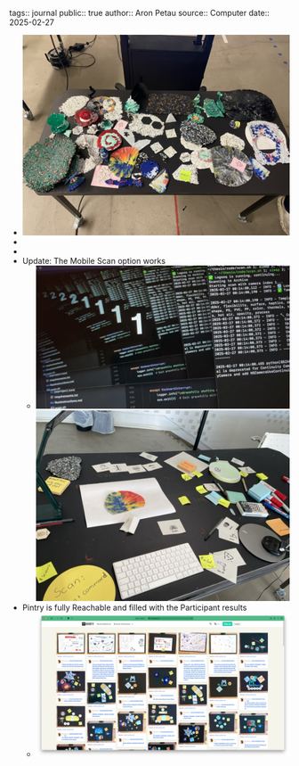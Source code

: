 tags:: journal
public:: true
author:: Aron Petau
source:: Computer
date:: 2025-02-27

- ![Some Experimental outcomes](../assets/3323A588-43BF-4683-B63E-36E59F36DD86_1_105_c_1740863910471_0.jpeg)
-
-
- Update: The Mobile Scan option works
	- ![7EFEDEF3-F697-4D1F-A35E-641949FEC49F_1_105_c.jpeg](../assets/7EFEDEF3-F697-4D1F-A35E-641949FEC49F_1_105_c_1746709975419_0.jpeg) ![94ABCF4A-1F63-4C1E-B827-A0AAD1012C45_1_105_c.jpeg](../assets/94ABCF4A-1F63-4C1E-B827-A0AAD1012C45_1_105_c_1746709988544_0.jpeg)
- Pintry is fully Reachable and filled with the Participant results
	- ![8FBD6A6C-2988-4055-B508-25FD5892D198.png](../assets/8FBD6A6C-2988-4055-B508-25FD5892D198_1746721484875_0.png)